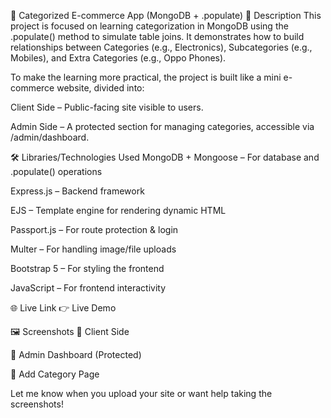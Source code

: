 🛒 Categorized E-commerce App (MongoDB + .populate)
📌 Description
This project is focused on learning categorization in MongoDB using the .populate() method to simulate table joins. It demonstrates how to build relationships between Categories (e.g., Electronics), Subcategories (e.g., Mobiles), and Extra Categories (e.g., Oppo Phones).

To make the learning more practical, the project is built like a mini e-commerce website, divided into:

Client Side – Public-facing site visible to users.

Admin Side – A protected section for managing categories, accessible via /admin/dashboard.

🛠 Libraries/Technologies Used
MongoDB + Mongoose – For database and .populate() operations

Express.js – Backend framework

EJS – Template engine for rendering dynamic HTML

Passport.js – For route protection & login

Multer – For handling image/file uploads

Bootstrap 5 – For styling the frontend

JavaScript – For frontend interactivity

🌐 Live Link
👉 Live Demo

🖼️ Screenshots
🔹 Client Side

🔹 Admin Dashboard (Protected)

🔹 Add Category Page

Let me know when you upload your site or want help taking the screenshots!








